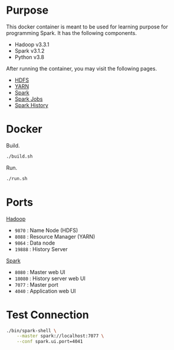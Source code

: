# Purpose

This docker container is meant to be used for learning purpose for programming Spark. It has the following components.

* Hadoop v3.3.1
* Spark v3.1.2
* Python v3.8

After running the container, you may visit the following pages.

* [HDFS](http://localhost:9870)
* [YARN](http://localhost:8088)
* [Spark](http://localhost:8080)
* [Spark Jobs](http://localhost:4040)
* [Spark History](http://localhost:18080)

# Docker

Build.

```bash
./build.sh
```

Run.

```bash
./run.sh
```

# Ports

[Hadoop](https://docs.bitnami.com/aws/apps/hadoop/get-started/understand-default-config/)

- `9870` : Name Node (HDFS)
- `8088` : Resource Manager (YARN)
- `9864` : Data node
- `19888` : History Server

[Spark](https://www.ibm.com/docs/en/zpfas/1.1.0?topic=spark-configuring-networking-apache)

- `8080` : Master web UI
- `18080` : History server web UI
- `7077` : Master port
- `4040` : Application web UI

# Test Connection

```bash
./bin/spark-shell \
    --master spark://localhost:7077 \
    --conf spark.ui.port=4041
```